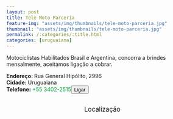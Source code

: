 ```yaml
---
layout: post
title: Tele Moto Parceria
feature-img: "assets/img/thumbnails/tele-moto-parceria.jpg"
thumbnail: "assets/img/thumbnails/tele-moto-parceria.jpg"
permalink: /:categories/:title.html
categories: [uruguaiana]
---
```

Motociclistas Habilitados Brasil e Argentina, concorra a brindes mensalmente, aceitamos ligação a cobrar.<br/>
<!-- more -->
<b>Endereço: </b>Rua General Hipólito, 2996<br />
<b>Cidade: </b>Uruguaiana<br />
<b>Telefone:</b> <span style="color: #00ab3a;">+55 3402-2515</span><a href="tel:5534022515"><button class="ligar">Ligar</button></a><br />

<br />
<style>
      #map {
        height: 400px;
        width: 100%;
       }
    </style>

<div style="font-size: larger; text-align: center;">
Localização</div>
<div id="map">
<script>
      function initMap() {
        var uluru = {lat: -29.7638901, lng: -57.0833853};
        var map = new google.maps.Map(document.getElementById('map'), {
          zoom: 17,
          center: uluru
        });
        var marker = new google.maps.Marker({
          position: uluru,
          map: map
        });
      }
    </script>
    <script async="" defer="" src="https://maps.googleapis.com/maps/api/js?key=AIzaSyDDc8SHLmOesJRaXCW0fZ2ST09W4s0ME5g&amp;callback=initMap">
    </script>
</div>
